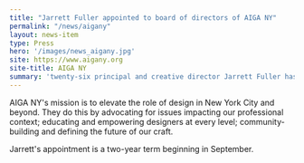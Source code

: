 ```yaml
---
title: "Jarrett Fuller appointed to board of directors of AIGA NY"
permalink: "/news/aigany"
layout: news-item
type: Press
hero: '/images/news_aigany.jpg'
site: https://www.aigany.org
site-title: AIGA NY
summary: 'twenty-six principal and creative director Jarrett Fuller has joined the board of AIGA NY, the largest chapter of the national professional network for graphic designers.'
---
```


AIGA NY's mission is to elevate the role of design in New York City and beyond. They do this by advocating for issues impacting our professional context; educating and empowering designers at every level; community-building and defining the future of our craft.

Jarrett's appointment is a two-year term beginning in September.
